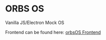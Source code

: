 # ORBS OS
Vanilla JS/Electron Mock OS

Frontend can be found here: [orbsOS Frontend](https://github.com/cchutis/frontend-orbsOS) 
